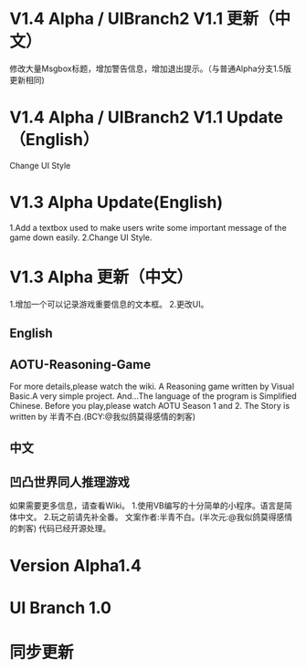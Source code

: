 # V1.4 Alpha / UIBranch2 V1.1 更新（中文）
修改大量Msgbox标题，增加警告信息，增加退出提示。（与普通Alpha分支1.5版更新相同)

# V1.4 Alpha / UIBranch2 V1.1 Update（English）
Change UI Style

# V1.3 Alpha Update(English)
1.Add a textbox used to make users write some important message of the game down easily.
2.Change UI Style.

# V1.3 Alpha 更新（中文）
1.增加一个可以记录游戏重要信息的文本框。
2.更改UI。

## English
## AOTU-Reasoning-Game ##
For more details,please watch the wiki.
A Reasoning game written by Visual Basic.A very simple project.
And...The language of the program is Simplified Chinese.
Before you play,please watch AOTU Season 1 and 2.
The Story is written by 半青不白.(BCY:@我似鸽莫得感情的刺客)

## 中文
## 凹凸世界同人推理游戏 ##
如果需要更多信息，请查看Wiki。
1.使用VB编写的十分简单的小程序。语言是简体中文。
2.玩之前请先补全番。
文案作者:半青不白。(半次元:@我似鸽莫得感情的刺客)
代码已经开源处理。
# Version Alpha1.4
# UI Branch 1.0
# 同步更新
